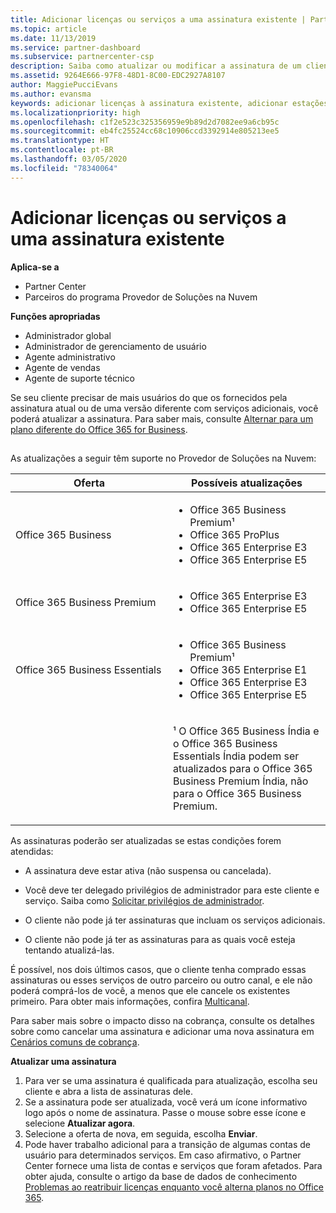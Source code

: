 ```yaml
---
title: Adicionar licenças ou serviços a uma assinatura existente | Partner Center
ms.topic: article
ms.date: 11/13/2019
ms.service: partner-dashboard
ms.subservice: partnercenter-csp
description: Saiba como atualizar ou modificar a assinatura de um cliente, como adicionar mais licenças ou estações ou migrar para outra versão com outros serviços.
ms.assetid: 9264E666-97F8-48D1-8C00-EDC2927A8107
author: MaggiePucciEvans
ms.author: evansma
keywords: adicionar licenças à assinatura existente, adicionar estações à assinatura existente, modificar uma assinatura, alterar uma assinatura, comprar mais licenças para um cliente
ms.localizationpriority: high
ms.openlocfilehash: c1f2e523c325356959e9b89d2d7082ee9a6cb95c
ms.sourcegitcommit: eb4fc25524cc68c10906ccd3392914e805213ee5
ms.translationtype: HT
ms.contentlocale: pt-BR
ms.lasthandoff: 03/05/2020
ms.locfileid: "78340064"
---
```

# <a name="add-licenses-or-services-to-an-existing-subscription"></a>Adicionar licenças ou serviços a uma assinatura existente

**Aplica-se a**

- Partner Center
- Parceiros do programa Provedor de Soluções na Nuvem

**Funções apropriadas**

- Administrador global
- Administrador de gerenciamento de usuário
- Agente administrativo
- Agente de vendas
- Agente de suporte técnico

Se seu cliente precisar de mais usuários do que os fornecidos pela assinatura atual ou de uma versão diferente com serviços adicionais, você poderá atualizar a assinatura. Para saber mais, consulte [Alternar para um plano diferente do Office 365 for Business](https://go.microsoft.com/fwlink/p/?LinkId=723577).

## <a href="" id="upgradesubscription"></a>


As atualizações a seguir têm suporte no Provedor de Soluções na Nuvem:

<table>
<colgroup>
<col width="50%" />
<col width="50%" />
</colgroup>
<thead>
<tr class="header">
<th>Oferta</th>
<th>Possíveis atualizações</th>
</tr>
</thead>
<tbody>
<tr class="odd">
<td>Office 365 Business</td>
<td><ul>
<li>Office 365 Business Premium¹</li>
<li>Office 365 ProPlus</li>
<li>Office 365 Enterprise E3</li>
<li>Office 365 Enterprise E5</li>
</ul></td>
</tr>
<tr class="even">
<td>Office 365 Business Premium</td>
<td><ul>
<li>Office 365 Enterprise E3</li>
<li>Office 365 Enterprise E5</li>
</ul></td>
</tr>
<tr class="odd">
<td>Office 365 Business Essentials</td>
<td><ul>
<li>Office 365 Business Premium¹</li>
<li>Office 365 Enterprise E1</li>
<li>Office 365 Enterprise E3</li>
<li>Office 365 Enterprise E5</li>
</ul></td>
</tr>
<tr class="even">
<td></td>
<td><p>¹ O Office 365 Business Índia e o Office 365 Business Essentials Índia podem ser atualizados para o Office 365 Business Premium Índia, não para o Office 365 Business Premium.</p></td>
</tr>
</tbody>
</table>

As assinaturas poderão ser atualizadas se estas condições forem atendidas:

-   A assinatura deve estar ativa (não suspensa ou cancelada).

-   Você deve ter delegado privilégios de administrador para este cliente e serviço. Saiba como [Solicitar privilégios de administrador](request-a-relationship-with-a-customer.md).

-   O cliente não pode já ter assinaturas que incluam os serviços adicionais.

-   O cliente não pode já ter as assinaturas para as quais você esteja tentando atualizá-las.

É possível, nos dois últimos casos, que o cliente tenha comprado essas assinaturas ou esses serviços de outro parceiro ou outro canal, e ele não poderá comprá-los de você, a menos que ele cancele os existentes primeiro. Para obter mais informações, confira [Multicanal](multichannel.md).

Para saber mais sobre o impacto disso na cobrança, consulte os detalhes sobre como cancelar uma assinatura e adicionar uma nova assinatura em [Cenários comuns de cobrança](common-billing-scenarios.md).

**Atualizar uma assinatura**

1.  Para ver se uma assinatura é qualificada para atualização, escolha seu cliente e abra a lista de assinaturas dele.
2.  Se a assinatura pode ser atualizada, você verá um ícone informativo logo após o nome de assinatura. Passe o mouse sobre esse ícone e selecione **Atualizar agora**.
3.  Selecione a oferta de nova, em seguida, escolha **Enviar**.
4.  Pode haver trabalho adicional para a transição de algumas contas de usuário para determinados serviços. Em caso afirmativo, o Partner Center fornece uma lista de contas e serviços que foram afetados. Para obter ajuda, consulte o artigo da base de dados de conhecimento [Problemas ao reatribuir licenças enquanto você alterna planos no Office 365](https://go.microsoft.com/fwlink/p/?LinkId=723576).

 

 



